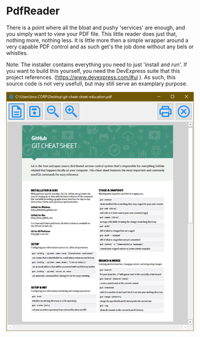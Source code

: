 # PdfReader
There is a point where all the bloat and pushy 'services' are enough, and you simply want to view your PDF file. This little reader does just that, nothing more, nothing less. It is little more then a simple wrapper around a very capable PDF control and as such get's the job done without any bels or whistles.

Note: 
The installer contains everything you need to just 'install and run'. If you want to build this yourself, you need the DevExpress suite that this project references. (https://www.devexpress.com/#ui ). As such, this source code is not very usefull, but may still serve an examplary purpose. 

![ScreenShot](PdfReader.png)


